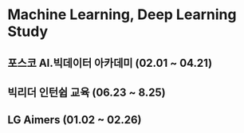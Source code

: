 # Machine Learning, Deep Learning Study
## 포스코 AI.빅데이터 아카데미 (02.01 ~ 04.21)
## 빅리더 인턴쉽 교육 (06.23 ~ 8.25)
## LG Aimers (01.02 ~ 02.26)
